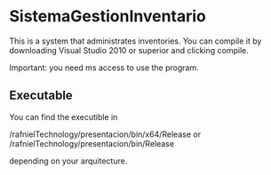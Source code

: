 # SistemaGestionInventario

This is a system that administrates inventories.
You can compile it by downloading Visual Studio 2010 or superior and clicking compile.

Important: you need ms access to use the program.

## Executable
You can find the executible in

/rafnielTechnology/presentacion/bin/x64/Release
or 
/rafnielTechnology/presentacion/bin/Release

depending on your arquitecture.
